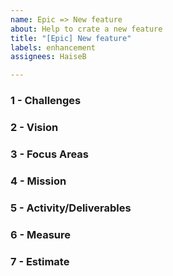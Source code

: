 ```yaml
---
name: Epic => New feature
about: Help to crate a new feature
title: "[Epic] New feature"
labels: enhancement
assignees: HaiseB

---
```


### 1 - Challenges

<!--What business problem are we trying to solve? Are there obstacles standing in the way?-->

### 2 - Vision

<!--What do we want to achieve?-->

### 3 - Focus Areas

<!--What will we focus our attention on to have the most impact?-->

### 4 - Mission

<!--How will we achieve this goal?-->

### 5 - Activity/Deliverables

<!--What will we do and what will we deliver?-->

### 6 - Measure

<!--How will we measure success qualitatively and quantitatively?-->

### 7 - Estimate

<!--How many time it will take?-->

